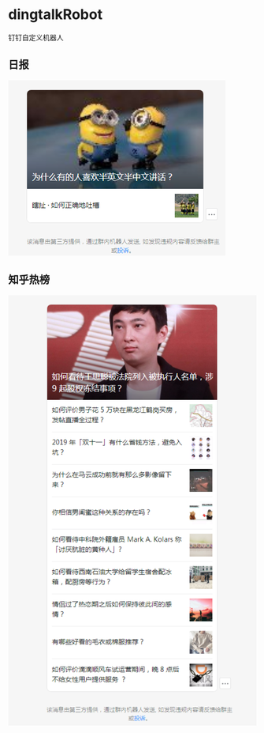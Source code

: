 # dingtalkRobot
钉钉自定义机器人
## 日报
![pic1](/pic/Snipaste_2019-11-06_20-26-47.png)
## 知乎热榜
![pic1](/pic/Snipaste_2019-11-06_20-27-22.png)
